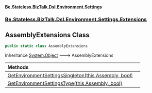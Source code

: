 #### [Be.Stateless.BizTalk.Dsl.Environment.Settings](README.md 'README')
### [Be.Stateless.BizTalk.Dsl.Environment.Settings.Extensions](Be.Stateless.BizTalk.Dsl.Environment.Settings.Extensions.md 'Be.Stateless.BizTalk.Dsl.Environment.Settings.Extensions')

## AssemblyExtensions Class

```csharp
public static class AssemblyExtensions
```

Inheritance [System.Object](https://docs.microsoft.com/en-us/dotnet/api/System.Object 'System.Object') &#129106; AssemblyExtensions

| Methods | |
| :--- | :--- |
| [GetEnvironmentSettingsSingleton(this Assembly, bool)](AssemblyExtensions.GetEnvironmentSettingsSingleton(thisAssembly,bool).md 'Be.Stateless.BizTalk.Dsl.Environment.Settings.Extensions.AssemblyExtensions.GetEnvironmentSettingsSingleton(this System.Reflection.Assembly, bool)') | |
| [GetEnvironmentSettingsType(this Assembly, bool)](AssemblyExtensions.GetEnvironmentSettingsType(thisAssembly,bool).md 'Be.Stateless.BizTalk.Dsl.Environment.Settings.Extensions.AssemblyExtensions.GetEnvironmentSettingsType(this System.Reflection.Assembly, bool)') | |
